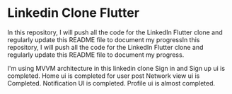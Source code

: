 # Linkedin Clone Flutter

In this repository, I will push all the code for the LinkedIn Flutter clone and regularly update this README file to document my progressIn this repository, I will push all the code for the LinkedIn Flutter clone and regularly update this README file to document my progress.

I'm using MVVM architecture in this linkedin clone
Sign in and Sign up ui is completed.
Home ui is completed for user post
Network view ui is Completed.
Notification UI is completed.
Profile ui is almost completed.
